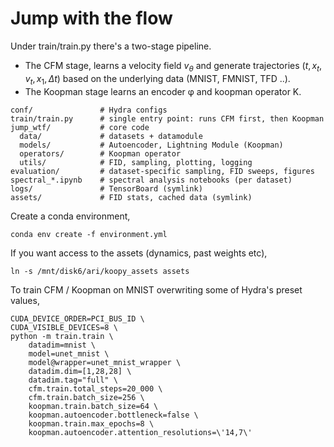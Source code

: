 # Jump with the flow

Under train/train.py there's a two-stage pipeline. 
* The CFM stage, learns a velocity field $v_\theta$ and generate trajectories $(t, x_t, v_t, x_1, \Delta t)$ based on the underlying data (MNIST, FMNIST, TFD ..).
* The Koopman stage learns an encoder φ and koopman operator K.

```
conf/               # Hydra configs
train/train.py      # single entry point: runs CFM first, then Koopman
jump_wtf/           # core code
  data/             # datasets + datamodule
  models/           # Autoencoder, Lightning Module (Koopman)
  operators/        # Koopman operator
  utils/            # FID, sampling, plotting, logging
evaluation/         # dataset-specific sampling, FID sweeps, figures
spectral_*.ipynb    # spectral analysis notebooks (per dataset)
logs/               # TensorBoard (symlink)
assets/             # FID stats, cached data (symlink)
```

Create a conda environment,

```
conda env create -f environment.yml
```

If you want access to the assets (dynamics, past weights etc),

```
ln -s /mnt/disk6/ari/koopy_assets assets
```

To train CFM / Koopman on MNIST overwriting some of Hydra's preset values,

```
CUDA_DEVICE_ORDER=PCI_BUS_ID \
CUDA_VISIBLE_DEVICES=8 \
python -m train.train \
	datadim=mnist \
	model=unet_mnist \
	model@wrapper=unet_mnist_wrapper \
	datadim.dim=[1,28,28] \
	datadim.tag="full" \
	cfm.train.total_steps=20_000 \
	cfm.train.batch_size=256 \
	koopman.train.batch_size=64 \
	koopman.autoencoder.bottleneck=false \
	koopman.train.max_epochs=8 \
	koopman.autoencoder.attention_resolutions=\'14,7\' 
```